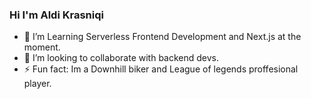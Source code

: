 ### Hi I'm Aldi Krasniqi 
- 🌱 I’m Learning Serverless Frontend Development and Next.js at the moment.
- 👯 I’m looking to collaborate with backend devs.
- ⚡ Fun fact: Im a Downhill biker and League of legends proffesional player.
<!--
**Aldikrasniqi/AldiKrasniqi** is a ✨ _special_ ✨ repository because its `README.md` (this file) appears on your GitHub profile.

Here are some ideas to get you started:


-->
